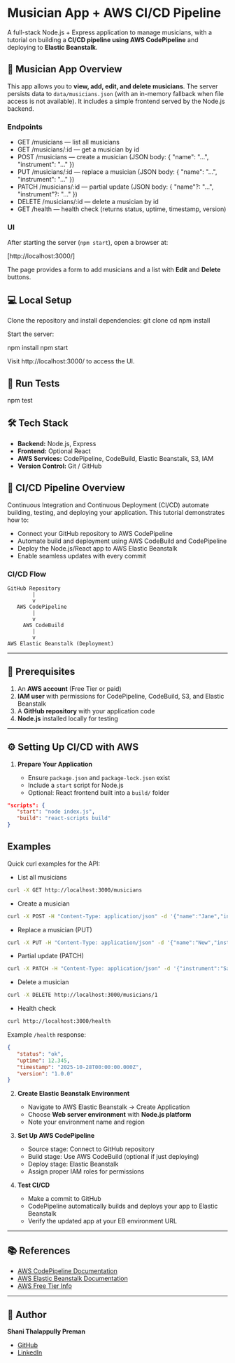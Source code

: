 
# Musician App + AWS CI/CD Pipeline

A full-stack Node.js + Express application to manage musicians, with a tutorial on building a **CI/CD pipeline using AWS CodePipeline** and deploying to **Elastic Beanstalk**.


## 🎵 Musician App Overview

This app allows you to **view, add, edit, and delete musicians**. The server persists data to `data/musicians.json` (with an in-memory fallback when file access is not available). It includes a simple frontend served by the Node.js backend.

### Endpoints

- GET /musicians — list all musicians
- GET /musicians/:id — get a musician by id
- POST /musicians — create a musician (JSON body: { "name": "...", "instrument": "..." })
- PUT /musicians/:id — replace a musician (JSON body: { "name": "...", "instrument": "..." })
- PATCH /musicians/:id — partial update (JSON body: { "name"?: "...", "instrument"?: "..." })
- DELETE /musicians/:id — delete a musician by id
- GET /health — health check (returns status, uptime, timestamp, version)

### UI

After starting the server (`npm start`), open a browser at:

[http://localhost:3000/]

The page provides a form to add musicians and a list with **Edit** and **Delete** buttons.

## 💻 Local Setup

Clone the repository and install dependencies:
git clone <your-repo-url>
cd <your-repo-folder>
npm install


Start the server:

npm install
npm start

Visit http://localhost:3000/ to access the UI.


## 🧪 Run Tests

npm test


## 🛠️ Tech Stack

* **Backend:** Node.js, Express
* **Frontend:** Optional React
* **AWS Services:** CodePipeline, CodeBuild, Elastic Beanstalk, S3, IAM
* **Version Control:** Git / GitHub

## 🚀 CI/CD Pipeline Overview

Continuous Integration and Continuous Deployment (CI/CD) automate building, testing, and deploying your application. This tutorial demonstrates how to:

* Connect your GitHub repository to AWS CodePipeline
* Automate build and deployment using AWS CodeBuild and CodePipeline
* Deploy the Node.js/React app to AWS Elastic Beanstalk
* Enable seamless updates with every commit

### CI/CD Flow

```
GitHub Repository
        |
        v
   AWS CodePipeline
        |
        v
     AWS CodeBuild
        |
        v
AWS Elastic Beanstalk (Deployment)
```

---

## 📌 Prerequisites

1. An **AWS account** (Free Tier or paid)
2. **IAM user** with permissions for CodePipeline, CodeBuild, S3, and Elastic Beanstalk
3. A **GitHub repository** with your application code
4. **Node.js** installed locally for testing

---

## ⚙️ Setting Up CI/CD with AWS

1. **Prepare Your Application**

   * Ensure `package.json` and `package-lock.json` exist
   * Include a `start` script for Node.js
   * Optional: React frontend built into a `build/` folder

```json
"scripts": {
   "start": "node index.js",
   "build": "react-scripts build"
}
```

## Examples

Quick curl examples for the API:

- List all musicians

```sh
curl -X GET http://localhost:3000/musicians
```

- Create a musician

```sh
curl -X POST -H "Content-Type: application/json" -d '{"name":"Jane","instrument":"Piano"}' http://localhost:3000/musicians
```

- Replace a musician (PUT)

```sh
curl -X PUT -H "Content-Type: application/json" -d '{"name":"New","instrument":"Guitar"}' http://localhost:3000/musicians/1
```

- Partial update (PATCH)

```sh
curl -X PATCH -H "Content-Type: application/json" -d '{"instrument":"Sax"}' http://localhost:3000/musicians/1
```

- Delete a musician

```sh
curl -X DELETE http://localhost:3000/musicians/1
```

- Health check

```sh
curl http://localhost:3000/health
```

Example `/health` response:

```json
{
   "status": "ok",
   "uptime": 12.345,
   "timestamp": "2025-10-28T00:00:00.000Z",
   "version": "1.0.0"
}
```

2. **Create Elastic Beanstalk Environment**

   * Navigate to AWS Elastic Beanstalk → Create Application
   * Choose **Web server environment** with **Node.js platform**
   * Note your environment name and region

3. **Set Up AWS CodePipeline**

   * Source stage: Connect to GitHub repository
   * Build stage: Use AWS CodeBuild (optional if just deploying)
   * Deploy stage: Elastic Beanstalk
   * Assign proper IAM roles for permissions

4. **Test CI/CD**

   * Make a commit to GitHub
   * CodePipeline automatically builds and deploys your app to Elastic Beanstalk
   * Verify the updated app at your EB environment URL

---

## 📚 References

* [AWS CodePipeline Documentation](https://docs.aws.amazon.com/codepipeline/latest/userguide/welcome.html)
* [AWS Elastic Beanstalk Documentation](https://docs.aws.amazon.com/elasticbeanstalk/latest/dg/Welcome.html)
* [AWS Free Tier Info](https://aws.amazon.com/free/)

---

## 👤 Author

**Shani Thalappully Preman**

* [GitHub](https://github.com/shanitp)
* [LinkedIn](https://www.linkedin.com/in/shani-tp/)

```


